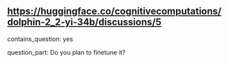 ## https://huggingface.co/cognitivecomputations/dolphin-2_2-yi-34b/discussions/5

contains_question: yes

question_part: Do you plan to finetune it?
